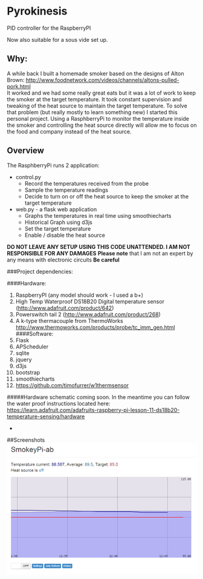 # Pyrokinesis
PID controller for the RaspberryPI

Now also suitable for a sous vide set up.

## Why:
A while back I built a homemade smoker based on the designs of Alton Brown:  http://www.foodnetwork.com/videos/channels/altons-pulled-pork.html
<br> It worked and we had some really great eats but it was a lot of work to keep the smoker at the target temperature.  It took constant supervision and tweaking of the heat source to maintain the target temperature.
To solve that problem (but really mostly to learn something new) I started this personal project.  Using a RasphberryPi to monitor the temperature inside the smoker and controlling the heat source directly will allow me to focus on the food and company instead of the heat source.

## Overview

The RasphberryPi runs 2 application:
- control.py
  - Record the temperatures received from the probe
  - Sample the temperature readings
  - Decide to turn on or off the heat source to keep the smoker at the target temperature
- web.py - a flask web application
  - Graphs the temperatures in real time  using smoothiecharts
  - Historical Graph using d3js
  - Set the target temperature
  - Enable / disable the heat source

**DO NOT LEAVE ANY SETUP USING THIS CODE UNATTENDED.  I AM NOT RESPONSIBLE FOR ANY DAMAGES**
**Please note** that I am not an expert by any means with electronic circuits **Be careful**

###Project dependencies:

####Hardware:
1. RaspberryPI (any model should work - I used a b+)
2. High Temp Waterproof DS18B20 Digital temperature sensor (http://www.adafruit.com/product/642)
3. Powerswitch tail 2 (http://www.adafruit.com/product/268)
4. A k-type thermacouple from ThermoWorks http://www.thermoworks.com/products/probe/tc_imm_gen.html
####Software:
1. Flask
2. APScheduler
3. sqlite
4. jquery
5. d3js
6. bootstrap
7. smoothiecharts
8. https://github.com/timofurrer/w1thermsensor

#####Hardware schematic coming soon.
In the meantime you can follow the water proof instructions located here:  https://learn.adafruit.com/adafruits-raspberry-pi-lesson-11-ds18b20-temperature-sensing/hardware

-
##Screenshots
![Alt text](https://raw.githubusercontent.com/gurumitts/pyrokinesis/master/docs/screenshot1.png)
